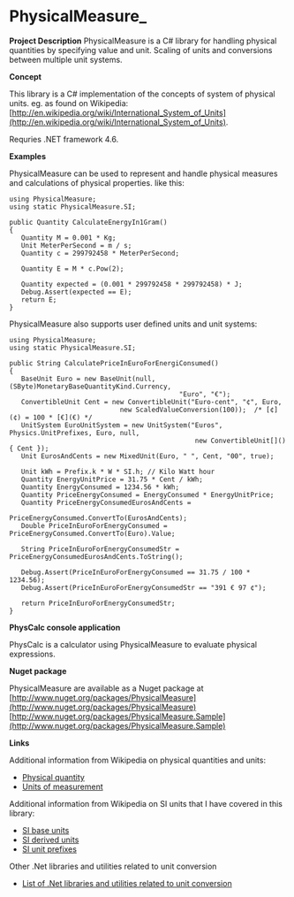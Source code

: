 
# PhysicalMeasure_

**Project Description**
PhysicalMeasure is a C# library for handling physical quantities by specifying value and unit. Scaling of units and conversions between multiple unit systems.

**Concept**

This library is a C# implementation of the  concepts of system of physical units.  eg. as found on Wikipedia: [http://en.wikipedia.org/wiki/International_System_of_Units](http://en.wikipedia.org/wiki/International_System_of_Units).

Requries .NET framework 4.6.

**Examples**

PhysicalMeasure can be used to represent and handle physical measures and calculations of physical properties. like this:

```
using PhysicalMeasure;
using static PhysicalMeasure.SI;

public Quantity CalculateEnergyIn1Gram()
{
   Quantity M = 0.001 * Kg;
   Unit MeterPerSecond = m / s;
   Quantity c = 299792458 * MeterPerSecond;

   Quantity E = M * c.Pow(2);

   Quantity expected = (0.001 * 299792458 * 299792458) * J;
   Debug.Assert(expected == E);
   return E;
}
```

PhysicalMeasure also supports user defined units and unit systems:

```
using PhysicalMeasure;
using static PhysicalMeasure.SI;

public String CalculatePriceInEuroForEnergiConsumed()
{
   BaseUnit Euro = new BaseUnit(null, (SByte)MonetaryBaseQuantityKind.Currency, 
                                           "Euro", "€");
   ConvertibleUnit Cent = new ConvertibleUnit("Euro-cent", "¢", Euro, 
                            new ScaledValueConversion(100));  /* [¢](¢) = 100 * [€](€) */
   UnitSystem EuroUnitSystem = new UnitSystem("Euros", Physics.UnitPrefixes, Euro, null, 
                                               new ConvertibleUnit[]() { Cent });
   Unit EurosAndCents = new MixedUnit(Euro, " ", Cent, "00", true);

   Unit kWh = Prefix.k * W * SI.h; // Kilo Watt hour
   Quantity EnergyUnitPrice = 31.75 * Cent / kWh;
   Quantity EnergyConsumed = 1234.56 * kWh;
   Quantity PriceEnergyConsumed = EnergyConsumed * EnergyUnitPrice;
   Quantity PriceEnergyConsumedEurosAndCents =
                                           PriceEnergyConsumed.ConvertTo(EurosAndCents);
   Double PriceInEuroForEnergyConsumed = PriceEnergyConsumed.ConvertTo(Euro).Value;

   String PriceInEuroForEnergyConsumedStr = PriceEnergyConsumedEurosAndCents.ToString();

   Debug.Assert(PriceInEuroForEnergyConsumed == 31.75 / 100 * 1234.56);
   Debug.Assert(PriceInEuroForEnergyConsumedStr == "391 € 97 ¢");

   return PriceInEuroForEnergyConsumedStr;
}
```

**PhysCalc console application**

PhysCalc is a calculator using PhysicalMeasure to evaluate physical expressions. 

**Nuget package**

PhysicalMeasure are available as a Nuget package at 
   [http://www.nuget.org/packages/PhysicalMeasure](http://www.nuget.org/packages/PhysicalMeasure)
   [http://www.nuget.org/packages/PhysicalMeasure.Sample](http://www.nuget.org/packages/PhysicalMeasure.Sample)

**Links**

Additional information from Wikipedia on physical quantities and units:
 - [Physical quantity](http://en.wikipedia.org/wiki/Physical_quantity)
 - [Units of measurement](http://en.wikipedia.org/wiki/Units_of_measurement)

Additional information from Wikipedia on SI units that I have covered in this library:
 - [SI base units](http://en.wikipedia.org/wiki/SI_base_unit)
 - [SI derived units](http://en.wikipedia.org/wiki/SI_derived_unit)
 - [SI unit prefixes](http://en.wikipedia.org/wiki/SI_prefix)

Other .Net libraries and utilities related to unit conversion
 - [List of .Net libraries and utilities related to unit conversion](Links-to-other-.Net-libraries-and-utilities-related-to-unit-conversion)




